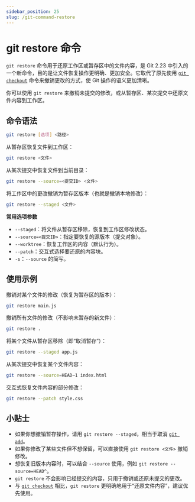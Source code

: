 ```yaml
---
sidebar_position: 25
slug: /git-command-restore
---
```


# git restore 命令

`git restore` 命令用于还原工作区或暂存区中的文件内容，是 Git 2.23 中引入的一个新命令，目的是让文件恢复操作更明确、更加安全。它取代了原先使用 [`git checkout`](/git/git-command-checkout/) 命令来撤销更改的方式，使 Git 操作的语义更加清晰。

你可以使用 `git restore` 来撤销未提交的修改，或从暂存区、某次提交中还原文件内容到工作区。

## 命令语法

```bash
git restore [选项] <路径>
```

从暂存区恢复文件到工作区：

```bash
git restore <文件>
```

从某次提交中恢复文件到当前目录：

```bash
git restore --source=<提交ID> <文件>
```

将工作区中的更改撤销为暂存区版本（也就是撤销本地修改）：

```bash
git restore --staged <文件>
```

**常用选项参数**

- `--staged`：将文件从暂存区移除，恢复到工作区修改状态。
- `--source=<提交ID>`：指定要恢复的源版本（提交对象）。
- `--worktree`：恢复工作区的内容（默认行为）。
- `--patch`：交互式选择要还原的内容块。
- `-s`：`--source` 的简写。



## 使用示例

撤销对某个文件的修改（恢复为暂存区的版本）：

```bash
git restore main.js
```

撤销所有文件的修改（不影响未暂存的新文件）：

```bash
git restore .
```

将某个文件从暂存区移除（即“取消暂存”）：

```bash
git restore --staged app.js
```

从某次提交中恢复某个文件内容：

```bash
git restore --source=HEAD~1 index.html
```

交互式恢复文件内容的部分修改：

```bash
git restore --patch style.css
```



## 小贴士

- 如果你想撤销暂存操作，请用 `git restore --staged`，相当于取消 [`git add`](/git/git-command-add/)。
- 如果你修改了某些文件但不想保留，可以直接使用 `git restore <文件>` 撤销修改。
- 想恢复旧版本内容时，可以结合 `--source` 使用，例如 `git restore --source=HEAD^`。
- `git restore` 不会影响已经提交的内容，只用于撤销或还原未提交的更改。
- 与 [`git checkout`](/git/git-command-checkout/) 相比，`git restore` 更明确地用于“还原文件内容”，建议优先使用。

